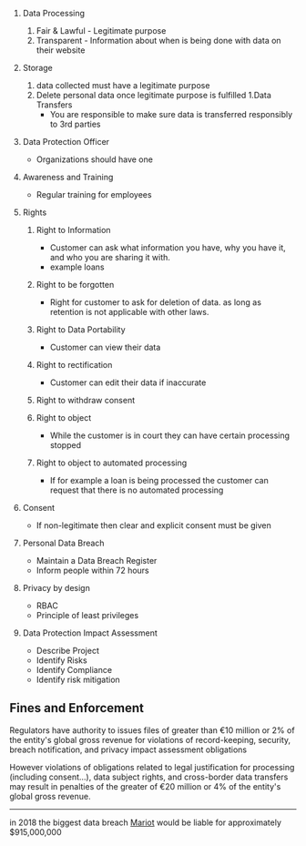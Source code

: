 
1. Data Processing
   1. Fair & Lawful - Legitimate purpose
   1. Transparent - Information about when is being done with data on their website
1. Storage
   1. data collected must have a legitimate purpose
   1. Delete personal data once legitimate purpose is fulfilled
1.Data Transfers
       - You are responsible to make sure data is transferred responsibly to 3rd parties
  1. Data Protection Officer
      - Organizations should have one
  1. Awareness and Training
      - Regular training for employees


1. Rights
   1. Right to Information
      - Customer can ask what information you have, why you have it, and who you are sharing it with.
      - example loans
   1. Right to be forgotten
      - Right for customer to ask for deletion of data.  as long as retention is not applicable with other laws.
  
   1. Right to Data Portability
      - Customer can view their data
   1. Right to rectification
      - Customer can edit their data if inaccurate
   1. Right to withdraw consent
     
   1. Right to object
      - While the customer is in court they can have certain processing stopped
   1. Right to object to automated processing
      - If for example a loan is being processed the customer can request that there is no automated processing
  1. Consent
      - If non-legitimate then clear and explicit consent must be given
  1. Personal Data Breach
      - Maintain a Data Breach Register
      - Inform people within 72 hours
  1. Privacy by design
      - RBAC
      - Principle of least privileges
  1. Data Protection Impact Assessment
     - Describe Project
     - Identify Risks
     - Identify Compliance 
     - Identify risk mitigation


## Fines and Enforcement
Regulators have authority to issues files of greater than €10 million or 2% of the entity's global gross revenue for violations of record-keeping, security, breach notification, and privacy impact assessment obligations


However violations of obligations related to legal justification for processing (including consent…), data subject rights, and cross-border data transfers may result in penalties of the greater of €20 million or 4% of the entity's global gross revenue.
    
  ---

   in 2018 the biggest data breach [Mariot](https://www.forbes.com/sites/yiannismouratidis/2019/01/09/gdpr-may-add-up-to-8-8b-marriotts-data-breach-expenses/#149965ef62e1) would be liable for approximately  
   $915,000,000
   
